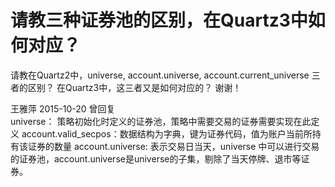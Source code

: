 #  请教三种证券池的区别，在Quartz3中如何对应？

请教在Quartz2中，universe, account.universe, account.current_universe 三者的区别？
在Quartz3中，这三者又是如何对应的？
谢谢！

王雅萍 2015-10-20 曾回复  
universe： 策略初始化时定义的证券池，策略中需要交易的证券需要实现在此定义
account.valid_secpos：数据结构为字典，键为证券代码，值为账户当前所持有该证券的数量
account.universe: 表示交易日当天，universe 中可以进行交易的证券池，account.universe是universe的子集，剔除了当天停牌、退市等证券。


